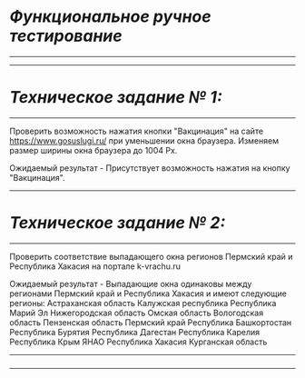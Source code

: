 # ***Функциональное ручное тестирование***
-----------------------------------
-----------------------------------
# ***Техническое задание № 1:***
-----------------------------------
   Проверить возможность нажатия кнопки "Вакцинация" на сайте https://www.gosuslugi.ru/ при уменьшении окна браузера.
Изменяем размер ширины окна браузера до 1004 Px.

Ожидаемый результат - Присутствует возможность нажатия на кнопку "Вакцинация".
***

# ***Техническое задание № 2:***
-----------------------------------
  Проверить соответствие выпадающего окна регионов Пермский край и Республика Хакасия на портале k-vrachu.ru

Ожидаемый результат - Выпадающие окна одинаковы между регионами Пермский край и Республика Хакасия и имеют следующие регионы:
Астраханская область
Калужская республика
Республика Марий Эл
Нижегородская область
Омская область
Вологодская область
Пензенская область
Пермский край
Республика Башкортостан
Республика Бурятия
Республика Дагестан
Республика Карелия
Республика Крым
ЯНАО
Республика Хакасия
Курганская область
***
### 
***

